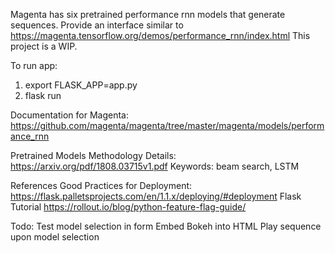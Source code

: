 Magenta has six pretrained performance rnn models that generate sequences. Provide an interface similar to https://magenta.tensorflow.org/demos/performance_rnn/index.html
This project is a WIP.

To run app:
1. export FLASK_APP=app.py
2. flask run

Documentation for Magenta:
https://github.com/magenta/magenta/tree/master/magenta/models/performance_rnn

Pretrained Models Methodology Details:
https://arxiv.org/pdf/1808.03715v1.pdf
Keywords: beam search, LSTM

References
Good Practices for Deployment: https://flask.palletsprojects.com/en/1.1.x/deploying/#deployment
Flask Tutorial https://rollout.io/blog/python-feature-flag-guide/


Todo:
Test model selection in form
Embed Bokeh into HTML
Play sequence upon model selection

 
